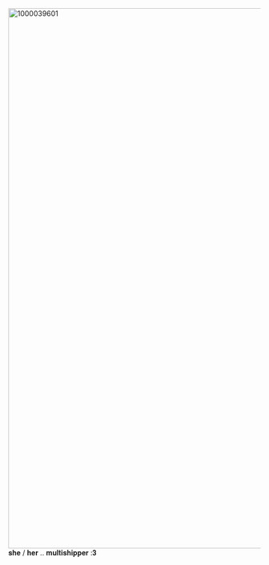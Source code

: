 <img width="1249" height="1080" alt="1000039601" src="https://github.com/user-attachments/assets/21ac8db2-a92d-464e-8c5f-c90de350042e" />
𝐬𝐡𝐞 / 𝐡𝐞𝐫 .. 𝐦𝐮𝐥𝐭𝐢𝐬𝐡𝐢𝐩𝐩𝐞𝐫 :𝟑
